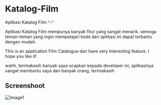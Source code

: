 # Katalog-Film
Aplikasi Katalog Film ^-^

Aplikasi Katalog Film mempunya banyak fitur yang sangat menarik. semoga teman-teman yang ingin mempelajari kode dari aplikasi ini dapat terbantu dengan mudah.

This is an application Film Catalogue dan have very interesting feature. I hope you like it!

wahh, terimakasih banyak saya ucapkan kepada developer ini, aplikasinya sangat membantu saya dan banyak orang, terimakasih

## Screenshoot
![Image1](https://i.ibb.co/vwwLr09/photo-2019-05-06-07-31-10.jpg)
